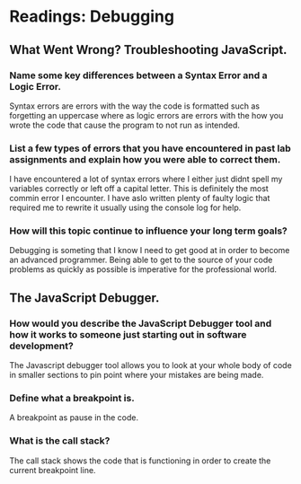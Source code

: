 # Readings: Debugging

## What Went Wrong? Troubleshooting JavaScript.

### Name some key differences between a Syntax Error and a Logic Error.

Syntax errors are errors with the way the code is formatted such as forgetting an uppercase where as logic errors are errors with the how you wrote the code that cause the program to not run as intended.

### List a few types of errors that you have encountered in past lab assignments and explain how you were able to correct them.

I have encountered a lot of syntax errors where I either just didnt spell my variables correctly or left off a capital letter. This is definitely the most commin error I encounter. I have aslo written plenty of faulty logic that required me to rewrite it usually using the console log for help.

### How will this topic continue to influence your long term goals?

Debugging is someting that I know I need to get good at in order to become an advanced programmer. Being able to get to the source of your code problems as quickly as possible is imperative for the professional world.

## The JavaScript Debugger.

### How would you describe the JavaScript Debugger tool and how it works to someone just starting out in software development?

The Javascript debugger tool allows you to look at your whole body of code in smaller sections to pin point where your mistakes are being made.

### Define what a breakpoint is.

A breakpoint as pause in the code.

### What is the call stack?

The call stack shows the code that is functioning in order to create the current breakpoint line.

